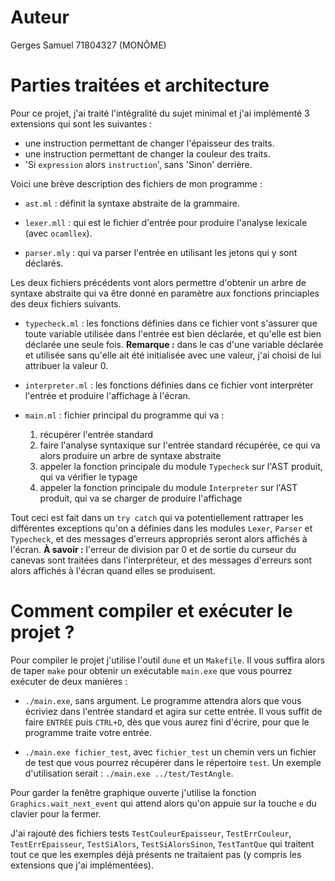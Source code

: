Auteur
======

Gerges Samuel 71804327 (MONÔME)

Parties traitées et architecture
================================

Pour ce projet, j'ai traité l'intégralité du sujet minimal et j'ai implémenté 3 extensions qui sont les suivantes :
- une instruction permettant de changer l'épaisseur des traits.
- une instruction permettant de changer la couleur des traits.
- 'Si `expression` alors `instruction`', sans 'Sinon' derrière.

Voici une brève description des fichiers de mon programme :

* `ast.ml` : définit la syntaxe abstraite de la grammaire.

* `lexer.mll` : qui est le fichier d'entrée pour produire l'analyse lexicale (avec `ocamllex`).

* `parser.mly` : qui va parser l'entrée en utilisant les jetons qui y sont déclarés.

Les deux fichiers précédents vont alors permettre d'obtenir un arbre de syntaxe abstraite qui va être donné en paramètre aux fonctions princiaples des deux fichiers suivants.

* `typecheck.ml` : les fonctions définies dans ce fichier vont s'assurer que toute variable utilisée dans l'entrée est bien déclarée, et qu'elle est bien déclarée une seule fois.
**Remarque :** dans le cas d'une variable déclarée et utilisée sans qu'elle ait été initialisée avec une valeur, j'ai choisi de lui attribuer la valeur 0.

* `interpreter.ml` : les fonctions définies dans ce fichier vont interpréter l'entrée et produire l'affichage à l'écran.

* `main.ml` : fichier principal du programme qui va :
   1. récupérer l'entrée standard
   2. faire l'analyse syntaxique sur l'entrée standard récupérée, ce qui va alors produire un arbre de syntaxe abstraite
   3. appeler la fonction principale du module `Typecheck` sur l'AST produit, qui va vérifier le typage
   4. appeler la fonction principale du module `Interpreter` sur l'AST produit, qui va se charger de produire l'affichage

Tout ceci est fait dans un `try catch` qui va potentiellement rattraper les différentes exceptions qu'on a définies dans les modules `Lexer`, `Parser` et `Typecheck`, et des messages d'erreurs appropriés seront alors affichés à l'écran.
**À savoir :** l'erreur de division par 0 et de sortie du curseur du canevas sont traitées dans l'interpréteur, et des messages d'erreurs sont alors affichés à l'écran quand elles se produisent.

Comment compiler et exécuter le projet ?
========================================

Pour compiler le projet j'utilise l'outil `dune` et un `Makefile`. Il vous suffira alors de taper `make` pour obtenir un exécutable `main.exe` que vous pourrez exécuter de deux manières :
* `./main.exe`, sans argument. Le programme attendra alors que vous écriviez dans l'entrée standard et agira sur cette entrée. Il vous suffit de faire `ENTRÉE` puis `CTRL+D`, dès que vous aurez fini d'écrire, pour que le programme traite votre entrée.

* `./main.exe fichier_test`, avec `fichier_test` un chemin vers un fichier de test que vous pourrez récupérer dans le répertoire `test`. Un exemple d'utilisation serait : `./main.exe ../test/TestAngle`.

Pour garder la fenêtre graphique ouverte j'utilise la fonction `Graphics.wait_next_event` qui attend alors qu'on appuie sur la touche `e` du clavier pour la fermer.

J'ai rajouté des fichiers tests `TestCouleurEpaisseur`, `TestErrCouleur`, `TestErrEpaisseur`, `TestSiAlors`, `TestSiAlorsSinon`, `TestTantQue` qui traitent tout ce que les exemples déjà présents ne traitaient pas (y compris les extensions que j'ai implémentées).
